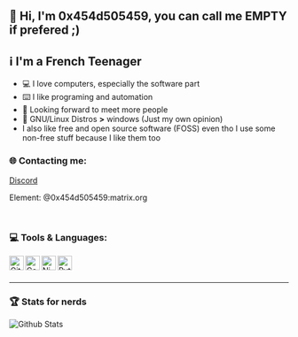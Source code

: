 ## 👋 Hi, I'm  0x454d505459, you can call me EMPTY if prefered ;)

## ℹ️ I'm a French Teenager

- 💻 I love computers, especially the software part
- ⌨️ I like programing and automation
- 👀 Looking forward to meet more people
- 💽 GNU/Linux Distros **>** windows (Just my own opinion)
- I also like free and open source software (FOSS) even tho I use some non-free stuff because I like them too


### 🌐 Contacting me:

[Discord](https://discord.com/users/382960284135849984)

Element: @0x454d505459:matrix.org

<br />

### 💻 Tools & Languages:

[<img align="left" alt="GitHub" width="26px" src="https://cdn1.iconfinder.com/data/icons/smallicons-logotypes/32/github-512.png" />][GitHub]
[<img align="left" alt="CodeOSS" width="26px" src="https://upload.wikimedia.org/wikipedia/commons/thumb/9/9a/Visual_Studio_Code_1.35_icon.svg/langfr-70px-Visual_Studio_Code_1.35_icon.svg.png" />][CodeOSS]
[<img align="left" alt="Nim" width="26px" src="https://forum.nim-lang.org/images/logo.png" />][Nim]
[<img align="left" alt="Python" width="26px" src="https://i.postimg.cc/sxR9vZVV/python.png" />][Py]

<br />
<br />

---

### 🏆 Stats for nerds

<img align="left" alt="Github Stats" src="https://github-readme-stats-sakujes.vercel.app/api?username=0x454d505459&show_icons=true&hide_title=false&title_color=FFFFFFa&text_color=FFFFFF&bg_color=110,000000,000000&icon_color=28ce60&include_all_commits=true&hide_border=true" />

[GitHub]: https://github.com
[CodeOSS]: https://github.com/microsoft/vscode
[Nim]: https://nim-lang.org
[Py]: https://www.python.org/
